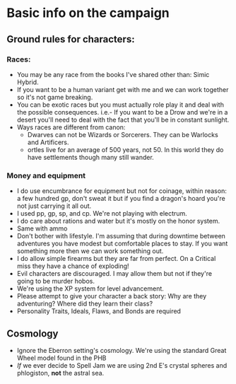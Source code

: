 # Basic info on the campaign
## Ground rules for characters:
### Races:
 - You may be any race from the books I've shared other than: Simic Hybrid.
 - If you want to be a human variant get with me and we can work together so it's not game breaking.
 - You can be exotic races but you must actually role play it and deal with the possible consequences. i.e.- If you want to be a Drow and we're in a desert you'll need to deal with the fact that you'll be in constant sunlight.
 - Ways races are different from canon:
     - Dwarves can not be Wizards or Sorcerers. They can be Warlocks and Artificers.
     - ortles live for an average of 500 years, not 50. In this world they do have settlements though many still wander.
### Money and equipment
 - I do use encumbrance for equipment but not for coinage, within reason: a few hundred gp, don't sweat it but if you find a dragon's hoard you're not just carrying it all out.
 - I used pp, gp, sp, and cp. We're not playing with electrum.
 - I do care about rations and water but it's mostly on the honor system.
 - Same with ammo
 - Don't bother with lifestyle. I'm assuming that during downtime between adventures you have modest but comfortable places to stay. If you want something more then we can work something out.
 - I do allow simple firearms but they are far from perfect. On a Critical miss they have a chance of exploding!
 - Evil characters are discouraged. I may allow them but not if they're going to be murder hobos.
 - We're using the XP system for level advancement.
 - Please attempt to give your character a back story: Why are they adventuring? Where did they learn their class?
 - Personality Traits, Ideals, Flaws, and Bonds are required

## Cosmology
 - Ignore the Eberron setting's cosmology. We're using the standard Great Wheel model found in the PHB
 - *If* we ever decide to Spell Jam we are using 2nd E's crystal spheres and phlogiston, **not** the astral sea.


